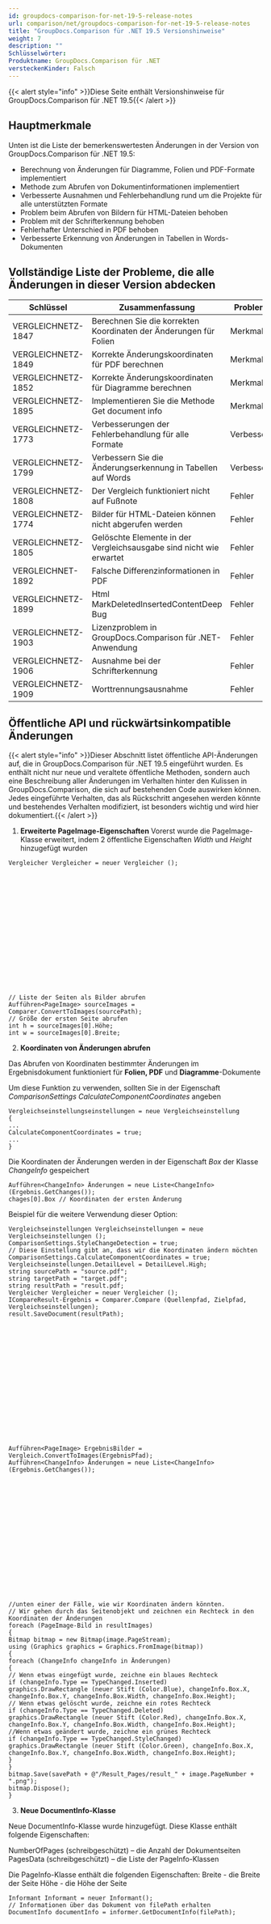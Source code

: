 ```yaml
---
id: groupdocs-comparison-for-net-19-5-release-notes
url: comparison/net/groupdocs-comparison-for-net-19-5-release-notes
title: "GroupDocs.Comparison für .NET 19.5 Versionshinweise"
weight: 7
description: ""
Schlüsselwörter:
Produktname: GroupDocs.Comparison für .NET
versteckenKinder: Falsch
---
```

{{< alert style="info" >}}Diese Seite enthält Versionshinweise für GroupDocs.Comparison für .NET 19.5{{< /alert >}}

## Hauptmerkmale

Unten ist die Liste der bemerkenswertesten Änderungen in der Version von GroupDocs.Comparison für .NET 19.5:

* Berechnung von Änderungen für Diagramme, Folien und PDF-Formate implementiert
* Methode zum Abrufen von Dokumentinformationen implementiert
* Verbesserte Ausnahmen und Fehlerbehandlung rund um die Projekte für alle unterstützten Formate
* Problem beim Abrufen von Bildern für HTML-Dateien behoben
* Problem mit der Schrifterkennung behoben
* Fehlerhafter Unterschied in PDF behoben
* Verbesserte Erkennung von Änderungen in Tabellen in Words-Dokumenten

## Vollständige Liste der Probleme, die alle Änderungen in dieser Version abdecken

| Schlüssel | Zusammenfassung | Problemtyp |
| --- | --- | --- |
| VERGLEICHNETZ-1847 | Berechnen Sie die korrekten Koordinaten der Änderungen für Folien | Merkmal |
| VERGLEICHNETZ-1849 | Korrekte Änderungskoordinaten für PDF berechnen | Merkmal |
| VERGLEICHNETZ-1852 | Korrekte Änderungskoordinaten für Diagramme berechnen | Merkmal |
| VERGLEICHNETZ-1895 | Implementieren Sie die Methode Get document info | Merkmal |
| VERGLEICHNETZ-1773 | Verbesserungen der Fehlerbehandlung für alle Formate | Verbesserung |
| VERGLEICHNETZ-1799 | Verbessern Sie die Änderungserkennung in Tabellen auf Words | Verbesserung |
| VERGLEICHNETZ-1808 | Der Vergleich funktioniert nicht auf Fußnote | Fehler |
| VERGLEICHNETZ-1774 | Bilder für HTML-Dateien können nicht abgerufen werden | Fehler |
| VERGLEICHNETZ-1805 | Gelöschte Elemente in der Vergleichsausgabe sind nicht wie erwartet | Fehler |
| VERGLEICHNET-1892 | Falsche Differenzinformationen in PDF | Fehler |
| VERGLEICHNETZ-1899 | Html MarkDeletedInsertedContentDeep Bug | Fehler |
| VERGLEICHNETZ-1903 | Lizenzproblem in GroupDocs.Comparison für .NET-Anwendung | Fehler |
| VERGLEICHNETZ-1906 | Ausnahme bei der Schrifterkennung | Fehler |
| VERGLEICHNETZ-1909 | Worttrennungsausnahme | Fehler |

## Öffentliche API und rückwärtsinkompatible Änderungen

{{< alert style="info" >}}Dieser Abschnitt listet öffentliche API-Änderungen auf, die in GroupDocs.Comparison für .NET 19.5 eingeführt wurden. Es enthält nicht nur neue und veraltete öffentliche Methoden, sondern auch eine Beschreibung aller Änderungen im Verhalten hinter den Kulissen in GroupDocs.Comparison, die sich auf bestehenden Code auswirken können. Jedes eingeführte Verhalten, das als Rückschritt angesehen werden könnte und bestehendes Verhalten modifiziert, ist besonders wichtig und wird hier dokumentiert.{{< /alert >}}

1. **Erweiterte PageImage-Eigenschaften**
Vorerst wurde die PageImage-Klasse erweitert, indem 2 öffentliche Eigenschaften *Width* und *Height* hinzugefügt wurden
    














```scharf
Vergleicher Vergleicher = neuer Vergleicher ();
     

















// Liste der Seiten als Bilder abrufen
Aufführen<PageImage> sourceImages = Comparer.ConvertToImages(sourcePath);
// Größe der ersten Seite abrufen
int h = sourceImages[0].Höhe;
int w = sourceImages[0].Breite;
```
    














2. **Koordinaten von Änderungen abrufen**
    














Das Abrufen von Koordinaten bestimmter Änderungen im Ergebnisdokument funktioniert für **Folien, PDF** und **Diagramme**-Dokumente
    














Um diese Funktion zu verwenden, sollten Sie in der Eigenschaft *ComparisonSettings CalculateComponentCoordinates* angeben
    














```scharf
Vergleichseinstellungseinstellungen = neue Vergleichseinstellung
{
...
CalculateComponentCoordinates = true;
...
}
```
    














Die Koordinaten der Änderungen werden in der Eigenschaft *Box* der Klasse *ChangeInfo* gespeichert
    














```scharf
Aufführen<ChangeInfo> Änderungen = neue Liste<ChangeInfo> (Ergebnis.GetChanges());
chages[0].Box // Koordinaten der ersten Änderung
```
    














Beispiel für die weitere Verwendung dieser Option:
    














```scharf
Vergleichseinstellungen Vergleichseinstellungen = neue Vergleichseinstellungen ();
ComparisonSettings.StyleChangeDetection = true;
// Diese Einstellung gibt an, dass wir die Koordinaten ändern möchten
ComparisonSettings.CalculateComponentCoordinates = true;
Vergleichseinstellungen.DetailLevel = DetailLevel.High;
string sourcePath = "source.pdf";
string targetPath = "target.pdf";
string resultPath = "result.pdf;
Vergleicher Vergleicher = neuer Vergleicher ();
ICompareResult-Ergebnis = Comparer.Compare (Quellenpfad, Zielpfad, Vergleichseinstellungen);
result.SaveDocument(resultPath);
     

















Aufführen<PageImage> ErgebnisBilder = Vergleich.ConvertToImages(ErgebnisPfad);
Aufführen<ChangeInfo> Änderungen = neue Liste<ChangeInfo> (Ergebnis.GetChanges());
     

















//unten einer der Fälle, wie wir Koordinaten ändern könnten.
// Wir gehen durch das Seitenobjekt und zeichnen ein Rechteck in den Koordinaten der Änderungen
foreach (PageImage-Bild in resultImages)
{
Bitmap bitmap = new Bitmap(image.PageStream);
using (Graphics graphics = Graphics.FromImage(bitmap))
{
foreach (ChangeInfo changeInfo in Änderungen)
{
// Wenn etwas eingefügt wurde, zeichne ein blaues Rechteck
if (changeInfo.Type == TypeChanged.Inserted)
graphics.DrawRectangle (neuer Stift (Color.Blue), changeInfo.Box.X, changeInfo.Box.Y, changeInfo.Box.Width, changeInfo.Box.Height);
// Wenn etwas gelöscht wurde, zeichne ein rotes Rechteck
if (changeInfo.Type == TypeChanged.Deleted)
graphics.DrawRectangle (neuer Stift (Color.Red), changeInfo.Box.X, changeInfo.Box.Y, changeInfo.Box.Width, changeInfo.Box.Height);
//Wenn etwas geändert wurde, zeichne ein grünes Rechteck
if (changeInfo.Type == TypeChanged.StyleChanged)
graphics.DrawRectangle (neuer Stift (Color.Green), changeInfo.Box.X, changeInfo.Box.Y, changeInfo.Box.Width, changeInfo.Box.Height);
}
}
bitmap.Save(savePath + @"/Result_Pages/result_" + image.PageNumber + ".png");
bitmap.Dispose();
}
```
    














3. **Neue DocumentInfo-Klasse**
    














Neue DocumentInfo-Klasse wurde hinzugefügt. Diese Klasse enthält folgende Eigenschaften:
    














NumberOfPages (schreibgeschützt) – die Anzahl der Dokumentseiten
PagesData (schreibgeschützt) – die Liste der PageInfo-Klassen
    














Die PageInfo-Klasse enthält die folgenden Eigenschaften:
Breite - die Breite der Seite
Höhe - die Höhe der Seite
    














```scharf
Informant Informant = neuer Informant();
// Informationen über das Dokument von filePath erhalten
DocumentInfo documentInfo = informer.GetDocumentInfo(filePath);
```

